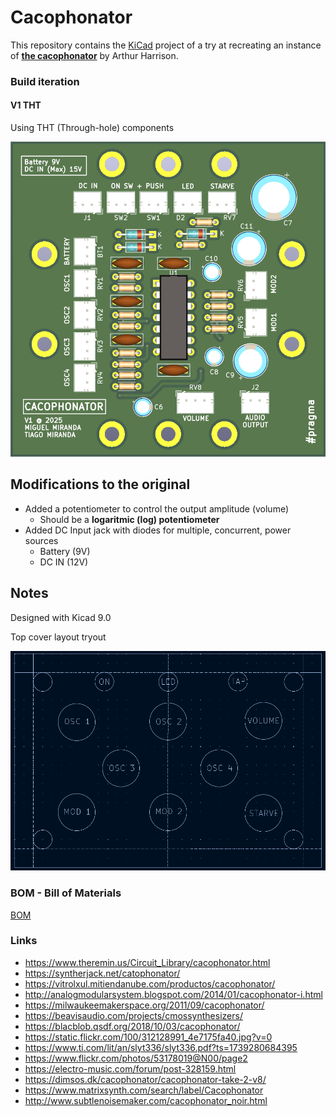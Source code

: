 # Cacophonator

This repository contains the [KiCad](https://www.kicad.org/) project of a try at recreating an instance of
**[the cacophonator](https://www.theremin.us/Circuit_Library/cacophonator.html)**
by Arthur Harrison. 

### Build iteration

#### V1 THT

Using THT (Through-hole) components

![Latest](kicad/outputs/v1/render/cacophonator_top.png)

## Modifications to the original
 
- Added a potentiometer to control the output amplitude (volume)
   - Should be a **logaritmic (log) potentiometer**
- Added DC Input jack with diodes for multiple, concurrent, power sources
   - Battery (9V)
   - DC IN (12V)

## Notes

Designed with Kicad 9.0 

Top cover layout tryout

![Layout 1](kicad/outputs/v1/images/layout_top_cover.png)

### BOM - Bill of Materials

[BOM](icad/outputs/v1/cacophonator-bom.ods)

### Links

- https://www.theremin.us/Circuit_Library/cacophonator.html
- https://syntherjack.net/catophonator/
- https://vitrolxul.mitiendanube.com/productos/cacophonator/
- http://analogmodularsystem.blogspot.com/2014/01/cacophonator-i.html
- https://milwaukeemakerspace.org/2011/09/cacophonator/
- https://beavisaudio.com/projects/cmossynthesizers/
- https://blacblob.qsdf.org/2018/10/03/cacophonator/
- https://static.flickr.com/100/312128991_4e7175fa40.jpg?v=0
- https://www.ti.com/lit/an/slyt336/slyt336.pdf?ts=1739280684395
- https://www.flickr.com/photos/53178019@N00/page2
- https://electro-music.com/forum/post-328159.html
- https://dimsos.dk/cacophonator/cacophonator-take-2-v8/
- https://www.matrixsynth.com/search/label/Cacophonator
- http://www.subtlenoisemaker.com/cacophonator_noir.html

